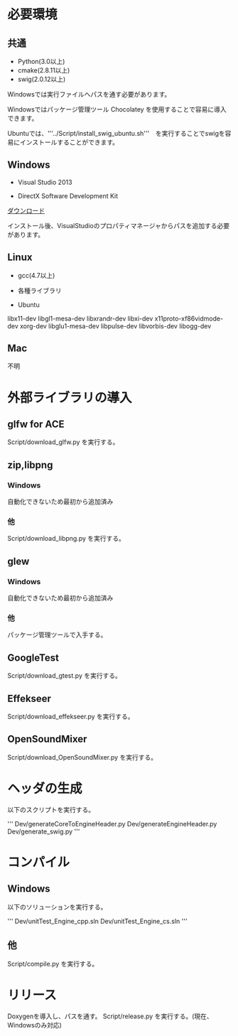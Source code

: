 ﻿# 必要環境

## 共通

* Python(3.0以上)
* cmake(2.8.11以上)
* swig(2.0.12以上)

Windowsでは実行ファイルへパスを通す必要があります。

Windowsではパッケージ管理ツール Chocolatey を使用することで容易に導入できます。

Ubuntuでは、'''../Script/install_swig_ubuntu.sh'''　を実行することでswigを容易にインストールすることができます。

## Windows

* Visual Studio 2013

* DirectX Software Development Kit

[ダウンロード](http://www.microsoft.com/en-us/download/details.aspx?id=6812)

インストール後、VisualStudioのプロパティマネージャからパスを追加する必要があります。

## Linux

* gcc(4.7以上)

* 各種ライブラリ
- Ubuntu

libx11-dev libgl1-mesa-dev libxrandr-dev libxi-dev x11proto-xf86vidmode-dev xorg-dev libglu1-mesa-dev libpulse-dev libvorbis-dev libogg-dev

## Mac

不明

# 外部ライブラリの導入

## glfw for ACE

Script/download_glfw.py  を実行する。

## zip,libpng

### Windows

自動化できないため最初から追加済み

### 他

Script/download_libpng.py  を実行する。


## glew

### Windows

自動化できないため最初から追加済み

### 他

パッケージ管理ツールで入手する。

## GoogleTest

Script/download_gtest.py を実行する。

## Effekseer

Script/download_effekseer.py を実行する。

## OpenSoundMixer

Script/download_OpenSoundMixer.py を実行する。

# ヘッダの生成

以下のスクリプトを実行する。

'''
Dev/generateCoreToEngineHeader.py
Dev/generateEngineHeader.py
Dev/generate_swig.py
'''

# コンパイル

## Windows

以下のソリューションを実行する。

'''
Dev/unitTest_Engine_cpp.sln
Dev/unitTest_Engine_cs.sln
'''

## 他

Script/compile.py を実行する。

# リリース

Doxygenを導入し、パスを通す。
Script/release.py を実行する。(現在、Windowsのみ対応)